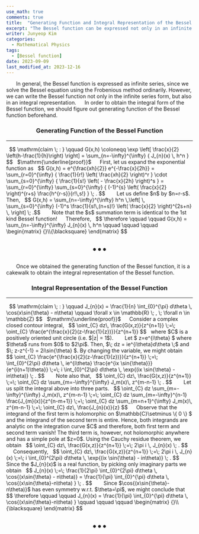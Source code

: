 ```yaml
---
use_math: true
comments: true
title:  "Generating Function and Integral Representation of the Bessel Function"
excerpt: "The Bessel function can be expressed not only in an infinite series form, but also in an integral from."
writer: Junyeop Kim
categories:
  - Mathematical Physics
tags:
  - [Bessel function]
date: 2023-09-09
last_modified_at: 2023-12-16
---
```


&nbsp;
&nbsp;
&ensp; In general, the Bessel function is expressed as infinite series, since we solve the Bessel equation using the Frobenious method ordinarily. However, we can write the Bessel function not only in the infinite series form, but also in an integral representation.
&nbsp;
&ensp; In order to obtain the integral form of the Bessel function, we should figure out generating function of the Bessel function beforehand.
&nbsp;
&nbsp;
### <center> Generating Function of the Bessel Function </center> 
<hr/>
&nbsp;
$$ \mathrm{claim \; :  } \qquad G(x,h) \coloneqq \exp \left[ \frac{x}{2} \left(h-\frac{1}{h}\right) \right] = \sum_{n=-\infty}^{\infty} { J_{n}(x) \, h^n } $$
&nbsp;
$\mathrm{\underline{proof}}$
&nbsp;
&ensp; First, let us expand the exponential function as
&nbsp;
$$ G(x,h) = e^{\frac{xh}{2}} e^{-\frac{x}{2h}} = \sum_{r=0}^{\infty} { \frac{1}{r!} \left( \frac{xh}{2} \right)^r } \cdot \sum_{s=0}^{\infty} { \frac{1}{s!} \left( - \frac{x}{2h} \right)^s } = \sum_{r=0}^{\infty} \sum_{s=0}^{\infty} { (-1)^{s} \left( \frac{x}{2} \right)^{r+s} \frac{h^{r-s}}{r!\,s!} } \; . $$
&nbsp;
&nbsp;
&ensp; Let us define $n$ by $n=r-s$. Then, 
&nbsp;
$$ G(x,h) = \sum_{n=-\infty}^{\infty} h^n \,\left[ \, \sum_{s=0}^{\infty} (-1)^s \frac{1}{s!\,(n+s)!} \left( \frac{x}{2} \right)^{2s+n} \, \right] \; .$$
&nbsp;
&nbsp;
&ensp; Note that the $s$ summation term is identical to the 1st kind Bessel function!
&nbsp;
&ensp; Therefore,
&nbsp;
$$ \therefore \qquad \qquad G(x,h) = \sum_{n=-\infty}^{\infty} J_{n}(x) \, h^n \qquad \qquad \qquad \begin{matrix} {}\\{\blacksquare} \end{matrix} $$
&nbsp;
&nbsp;
<p style="text-align: center; font-size: 24px;">&bull;&bull;&bull;</p>
&nbsp;
&nbsp;
&ensp; Once we obtained the generating function of the Bessel function, it is a cakewalk to obtain the integral representation of the Bessel function.
&nbsp;

### <center> Integral Representation of the Bessel Function </center>
<hr/>
&nbsp;
$$ \mathrm{claim \; :  } \qquad J_{n}(x) = \frac{1}{n} \int_{0}^{\pi} d\theta \, \cos(x\sin{\theta} - n\theta)  \qquad \forall x \in \mathbb{R} \; , \; \forall n \in \mathbb{Z} $$
&nbsp;
$\mathrm{\underline{proof}}$
&nbsp;
&ensp; Consider a complex closed contour integral,
&nbsp;
$$ \oint_{C} dz\, \frac{G(x,z)}{z^{n+1}} \;=\; \oint_{C} \frac{e^{\frac{x}{2}(z-\frac{1}{z})}}{z^{n+1}} $$
&nbsp;
where $C$ is a positively oriented unit circle (i.e. $|z| = 1$).
&nbsp;
&nbsp;
&ensp; Let $ z=e^{i\theta} $ where $\theta$ runs from $0$ to $2\pi$. Then, $\;  dz = ie^{i\theta}d\theta  \;$ and $\;  z-z^{-1} = 2i\sin{\theta} $. By changing the variable, we might obtain
&nbsp;
$$ \oint_{C} \frac{e^{\frac{x}{2}(z-\frac{1}{z})}}{z^{n+1}} \;=\; \int_{0}^{2\pi} d\theta \, ie^{i\theta} \frac{e^{ix \sin{\theta}}}{e^{i(n+1)\theta}} \;=\; i \int_{0}^{2\pi} d\theta \, \exp{(ix \sin{\theta} - in\theta)} \; . $$
&nbsp;
&nbsp;
&ensp; Note also that,
&nbsp;
$$ \oint_{C} dz\, \frac{G(x,z)}{z^{n+1}} \;=\; \oint_{C} dz \sum_{m=-\infty}^{\infty} J_m(x)\, z^{m-n-1} \; . $$
&nbsp;
&nbsp;
&ensp; Let us split the integral above into three parts.
&nbsp;
$$ \oint_{C} dz \sum_{m=-\infty}^{\infty} J_m(x)\, z^{m-n-1} \;=\; \oint_{C} dz \sum_{m=-\infty}^{n-1} \frac{J_{m}(x)}{z^{n-m+1}}  \;+\; \oint_{C} dz \sum_{m=n+1}^{\infty} J_m(x)\, z^{m-n-1}  \;+\; \oint_{C} dz\, \frac{J_{n}(x)}{z}  $$
&nbsp;
&ensp; Observe that the integrand of the first term is holomorphic on $\mathbb{C}\setminus \{ 0 \} $ and the integrand of the second term is entire. Hence, both integrands are analytic on the integration curve $C$ and therefore, both first term and second term vanish! The third term is, however, not holomorphic anywhere and has a simple pole at $z=0$. Using the Cauchy residue theorem, we obtain
&nbsp;
$$ \oint_{C} dz\, \frac{G(x,z)}{z^{n+1}} \;=\; 2\pi i \, J_{n}(x) \; . $$
&nbsp;
&nbsp;
&ensp; Consequently,
&nbsp;
$$ \oint_{C} dz\, \frac{G(x,z)}{z^{n+1}} \;=\; 2\pi i \, J_{n}(x) \;=\; i \int_{0}^{2\pi} d\theta \, \exp{(ix \sin{\theta} - in\theta)} \; . $$
&nbsp;
&nbsp;
&ensp; Since the $J_{n}(x)$ is a real function, by picking only imaginary parts we obtain
&nbsp;
$$ J_{n}(x) \;=\; \frac{1}{2\pi} \int_{0}^{2\pi} d\theta \, \cos{(x\sin{\theta} - n\theta)} = \frac{1}{\pi} \int_{0}^{\pi} d\theta \, \cos{(x\sin{\theta}-n\theta) } \; . $$
&nbsp;
&nbsp;
&ensp; Since $\cos{(x\sin{\theta}-n\theta)}$ has even symmetry w.r.t. $\theta=\pi$, we might conclude that
&nbsp;
$$ \therefore \qquad \qquad J_{n}(x) = \frac{1}{\pi} \int_{0}^{\pi} d\theta \, \cos{(x\sin{\theta}-n\theta) } \qquad \qquad \qquad \begin{matrix} {}\\{\blacksquare} \end{matrix} $$
&nbsp;
<p style="text-align: center; font-size: 24px;">&bull;&bull;&bull;</p>
&nbsp;
&nbsp;

